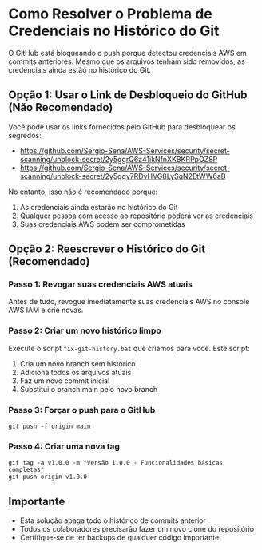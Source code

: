 # Como Resolver o Problema de Credenciais no Histórico do Git

O GitHub está bloqueando o push porque detectou credenciais AWS em commits anteriores. Mesmo que os arquivos tenham sido removidos, as credenciais ainda estão no histórico do Git.

## Opção 1: Usar o Link de Desbloqueio do GitHub (Não Recomendado)

Você pode usar os links fornecidos pelo GitHub para desbloquear os segredos:
- https://github.com/Sergio-Sena/AWS-Services/security/secret-scanning/unblock-secret/2y5ggrQ6z41ikNfnXKBKRPpOZ8P
- https://github.com/Sergio-Sena/AWS-Services/security/secret-scanning/unblock-secret/2y5ggy7RDvHVG8LySqN2EtWW6aB

No entanto, isso não é recomendado porque:
1. As credenciais ainda estarão no histórico do Git
2. Qualquer pessoa com acesso ao repositório poderá ver as credenciais
3. Suas credenciais AWS podem ser comprometidas

## Opção 2: Reescrever o Histórico do Git (Recomendado)

### Passo 1: Revogar suas credenciais AWS atuais
Antes de tudo, revogue imediatamente suas credenciais AWS no console AWS IAM e crie novas.

### Passo 2: Criar um novo histórico limpo
Execute o script `fix-git-history.bat` que criamos para você. Este script:
1. Cria um novo branch sem histórico
2. Adiciona todos os arquivos atuais
3. Faz um novo commit inicial
4. Substitui o branch main pelo novo branch

### Passo 3: Forçar o push para o GitHub
```
git push -f origin main
```

### Passo 4: Criar uma nova tag
```
git tag -a v1.0.0 -m "Versão 1.0.0 - Funcionalidades básicas completas"
git push origin v1.0.0
```

## Importante
- Esta solução apaga todo o histórico de commits anterior
- Todos os colaboradores precisarão fazer um novo clone do repositório
- Certifique-se de ter backups de qualquer código importante